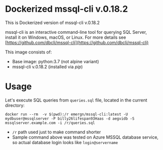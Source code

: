# Dockerized mssql-cli v.0.18.2

This is Dockerized version of mssql-cli v.0.18.2

mssql-cli is an interactive command-line tool for querying SQL Server, install it on Windows, macOS, or Linux. For more details see [https://github.com/dbcli/mssql-cli](https://github.com/dbcli/mssql-cli)


This image consists of:

* Base image: python:3.7 (not alpine variant)
* mssql-cli v.0.18.2 (installed via *pip*)

# Usage

Let's execute SQL queries from `queries.sql` file, located in the current directory:

```
docker run --rm  -v $(pwd):/r emergn/mssql-cli:latest -U mydbuser@mssqlserver -P billy26lifespan93Haas -d aegvidb -S mssqlserver.example.com -i /r/queries.sql
```

* `/r` path used just to make command shorter
* Sample command above was tested on Azure MSSQL database service, so actual database login looks like `login@servername`
